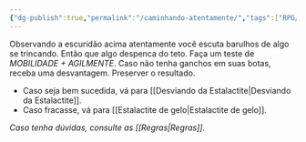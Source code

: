 ```yaml
---
{"dg-publish":true,"permalink":"/caminhando-atentamente/","tags":["RPG/livro-jogo/Aasthar/story-points"],"created":"2024-12-26T19:04:40.827-05:00","updated":"2025-01-08T16:14:25.669-05:00"}
---
```



Observando a escuridão acima atentamente você escuta barulhos de algo se trincando. Então que algo despenca do teto. Faça um teste de *MOBILIDADE + AGILMENTE*. Caso não tenha ganchos em suas botas, receba uma desvantagem. Preserver o resultado.

- Caso seja bem sucedida, vá para [[Desviando da Estalactite\|Desviando da Estalactite]].
- Caso fracasse, vá para [[Estalactite de gelo\|Estalactite de gelo]].

*Caso tenha dúvidas, consulte as [[Regras\|Regras]].*
